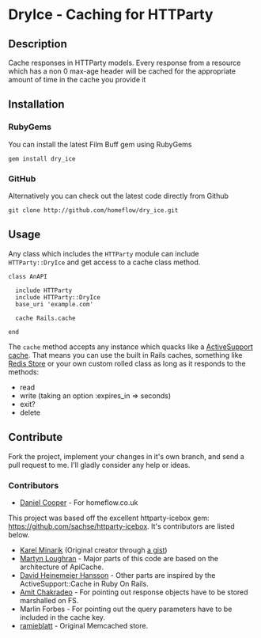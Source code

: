 # DryIce - Caching for HTTParty

## Description

Cache responses in HTTParty models. Every response from a resource which has a non 0 max-age header will be cached for the appropriate amount of time in the cache you provide it

## Installation

### RubyGems

You can install the latest Film Buff gem using RubyGems

    gem install dry_ice

### GitHub

Alternatively you can check out the latest code directly from Github

    git clone http://github.com/homeflow/dry_ice.git

## Usage

Any class which includes the `HTTParty` module can include `HTTParty::DryIce` and get access to a cache class method.
    
    class AnAPI

      include HTTParty
      include HTTParty::DryIce
      base_uri 'example.com'
      
      cache Rails.cache

    end

The `cache` method accepts any instance which quacks like a [ActiveSupport cache](http://api.rubyonrails.org/classes/ActiveSupport/Cache/MemoryStore.html). That means you can use the built in Rails caches, something like [Redis Store](https://github.com/jodosha/redis-store) or your own custom rolled class as long as it responds to the methods: 

   - read
   - write (taking an option :expires_in => seconds)
   - exit?
   - delete


## Contribute

Fork the project, implement your changes in it's own branch, and send
a pull request to me. I'll gladly consider any help or ideas.

### Contributors

- [Daniel Cooper](http://github.com/danielcooper) - For homeflow.co.uk

This project was based off the excellent httparty-icebox gem: https://github.com/sachse/httparty-icebox. It's contributors are listed below.

- [Karel Minarik](http://karmi.cz) (Original creator through [a gist](https://gist.github.com/209521/))
- [Martyn Loughran](https://github.com/mloughran) - Major parts of this code are based on the architecture of ApiCache.
- [David Heinemeier Hansson](https://github.com/dhh) - Other parts are inspired by the ActiveSupport::Cache in Ruby On Rails.
- [Amit Chakradeo](https://github.com/amit) - For pointing out response objects have to be stored marshalled on FS.
- Marlin Forbes - For pointing out the query parameters have to be included in the cache key.
- [ramieblatt](https://github.com/ramieblatt) - Original Memcached store.
